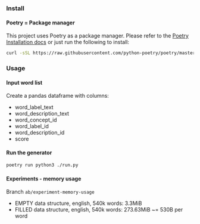 ### Install

#### Poetry = Package manager
This project uses Poetry as a package manager.
Please refer to the [Poetry Installation docs](https://python-poetry.org/docs/#installation) or just run the following to install:
```bash
curl -sSL https://raw.githubusercontent.com/python-poetry/poetry/master/install-poetry.py | python -
```

### Usage
#### Input word list
Create a pandas dataframe with columns:
 * word_label_text
 * word_description_text
 * word_concept_id
 * word_label_id
 * word_description_id
 * score

#### Run the generator
```bash
poetry run python3 ./run.py
```


#### Experiments - memory usage
Branch `ab/experiment-memory-usage`
 * EMPTY data structure, english, 540k words: 3.3MiB
 * FILLED data structure, english, 540k words: 273.63MiB ~= 530B per word
